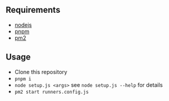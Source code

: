 ## Requirements

* [nodejs](https://nodejs.org/en)
* [pnpm](https://pnpm.io/)
* [pm2](https://pm2.keymetrics.io/)

## Usage
* Clone this repository
* `pnpm i`
* `node setup.js <args>`
  see `node setup.js --help` for details
* `pm2 start runners.config.js`
